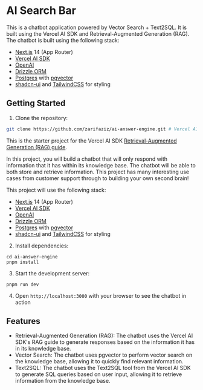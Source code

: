 # AI Search Bar

This is a chatbot application powered by Vector Search + Text2SQL.
It is built using the Vercel AI SDK and Retrieval-Augmented Generation (RAG). 
The chatbot is built using the following stack:

- [Next.js](https://nextjs.org) 14 (App Router)
- [Vercel AI SDK](https://sdk.vercel.ai/docs)
- [OpenAI](https://openai.com)
- [Drizzle ORM](https://orm.drizzle.team)
- [Postgres](https://www.postgresql.org/) with [pgvector](https://github.com/pgvector/pgvector)
- [shadcn-ui](https://ui.shadcn.com) and [TailwindCSS](https://tailwindcss.com) for styling

## Getting Started

1. Clone the repository:

```bash
git clone https://github.com/zarifaziz/ai-answer-engine.git # Vercel AI SDK RAG Guide Starter Project
```

This is the starter project for the Vercel AI SDK [Retrieval-Augmented Generation (RAG) guide](https://sdk.vercel.ai/docs/guides/rag-chatbot).

In this project, you will build a chatbot that will only respond with information that it has within its knowledge base. The chatbot will be able to both store and retrieve information. This project has many interesting use cases from customer support through to building your own second brain!

This project will use the following stack:

- [Next.js](https://nextjs.org) 14 (App Router)
- [Vercel AI SDK](https://sdk.vercel.ai/docs)
- [OpenAI](https://openai.com)
- [Drizzle ORM](https://orm.drizzle.team)
- [Postgres](https://www.postgresql.org/) with [ pgvector ](https://github.com/pgvector/pgvector)
- [shadcn-ui](https://ui.shadcn.com) and [TailwindCSS](https://tailwindcss.com) for styling

2. Install dependencies:

```
cd ai-answer-engine
pnpm install
```

3. Start the development server:

```
pnpm run dev
```

4. Open `http://localhost:3000` with your browser to see the chatbot in action

## Features

- Retrieval-Augmented Generation (RAG): The chatbot uses the Vercel AI SDK's RAG guide to generate responses based on the information it has in its knowledge base.
- Vector Search: The chatbot uses pgvector to perform vector search on the knowledge base, allowing it to quickly find relevant information.
- Text2SQL: The chatbot uses the Text2SQL tool from the Vercel AI SDK to generate SQL queries based on user input, allowing it to retrieve information from the knowledge base.
